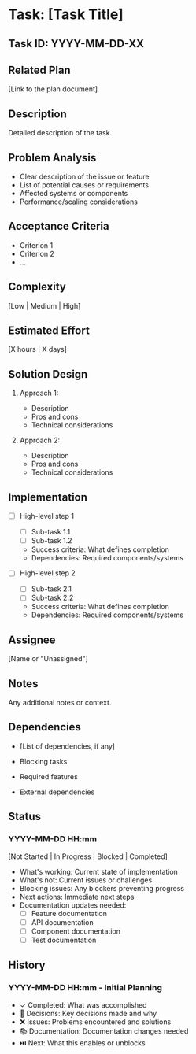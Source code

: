 # Task: [Task Title]

## Task ID: YYYY-MM-DD-XX

## Related Plan

[Link to the plan document]

## Description

Detailed description of the task.

## Problem Analysis

- Clear description of the issue or feature
- List of potential causes or requirements
- Affected systems or components
- Performance/scaling considerations

## Acceptance Criteria

- Criterion 1
- Criterion 2
- ...

## Complexity

[Low | Medium | High]

## Estimated Effort

[X hours | X days]

## Solution Design

1. Approach 1:
   - Description
   - Pros and cons
   - Technical considerations

2. Approach 2:
   - Description
   - Pros and cons
   - Technical considerations

## Implementation

- [ ] High-level step 1

  - [ ] Sub-task 1.1
  - [ ] Sub-task 1.2
  - Success criteria: What defines completion
  - Dependencies: Required components/systems

- [ ] High-level step 2
  - [ ] Sub-task 2.1
  - [ ] Sub-task 2.2
  - Success criteria: What defines completion
  - Dependencies: Required components/systems

## Assignee

[Name or "Unassigned"]

## Notes

Any additional notes or context.

## Dependencies

- [List of dependencies, if any]

- Blocking tasks
- Required features
- External dependencies

## Status

### YYYY-MM-DD HH:mm

[Not Started | In Progress | Blocked | Completed]

- What's working: Current state of implementation
- What's not: Current issues or challenges
- Blocking issues: Any blockers preventing progress
- Next actions: Immediate next steps
- Documentation updates needed:
  - [ ] Feature documentation
  - [ ] API documentation
  - [ ] Component documentation
  - [ ] Test documentation

## History

### YYYY-MM-DD HH:mm - Initial Planning

- ✓ Completed: What was accomplished
- 🤔 Decisions: Key decisions made and why
- ❌ Issues: Problems encountered and solutions
- 📚 Documentation: Documentation changes needed
- ⏭️ Next: What this enables or unblocks
